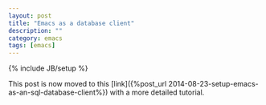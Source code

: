 ```yaml
---
layout: post
title: "Emacs as a database client"
description: ""
category: emacs
tags: [emacs]
---
```

{% include JB/setup %}

This post is now moved to this
[link]({%post_url 2014-08-23-setup-emacs-as-an-sql-database-client%}) with a
more detailed tutorial.
